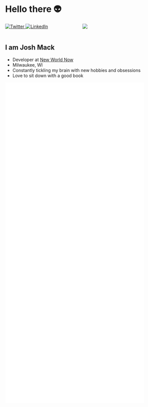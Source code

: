 # Hello there 👽

<div align="left">
  <a href="https://twitter.com/">
    <img
      src="https://img.shields.io/twitter/follow/omBratteng?label=Twitter&logo=twitter&style=flat-square&color=1da1f2&logoColor=ffffff"
      alt="Twitter"
    />
  </a>
  <a href="https://www.linkedin.com/in/joshua-mack/">
    <img
      src="https://img.shields.io/static/v1?logo=linkedin&style=flat-square&color=0072b1&label=LinkedIn&message=%E2%98%86"
      alt="LinkedIn"
    />
  </a>

  <a href="https://api.daily.dev/get?r=invntiv" target="_blank">
    <img
      width="256"
      align="right"
      src="https://github.com/invntiv/invntiv/blob/main/devcard.svg"
    />
  </a>
</div>

<br />

## I am Josh Mack

- Developer at [New World Now](https://www.newworldnow.com/)
- Milwaukee, WI 
- Constantly tickling my brain with new hobbies and obsessions
- Love to sit down with a good book


![Metrics](https://github.com/invntiv/invntiv/blob/main/github-metrics.svg)

